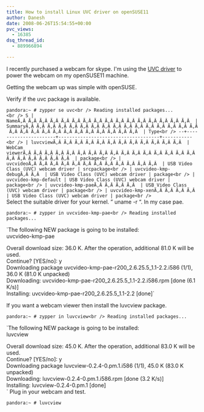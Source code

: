 ```yaml
---
title: How to install Linux UVC driver on openSUSE11
author: Danesh
date: 2008-06-26T15:54:55+00:00
pvc_views:
  - 16385
dsq_thread_id:
  - 889966894

---
```

I recently purchased a webcam for skype. I'm using the [UVC driver][1] to power the webcam on my openSUSE11 machine.

Getting the webcam up was simple with openSUSE.

Verify if the uvc package is available.

`pandora:~ # zypper se uvc<br />
Reading installed packages...`  
`<br />
S | NameÃ‚Â Ã‚Â Ã‚Â Ã‚Â Ã‚Â Ã‚Â Ã‚Â Ã‚Â Ã‚Â Ã‚Â Ã‚Â Ã‚Â Ã‚Â Ã‚Â Ã‚Â Ã‚Â  | SummaryÃ‚Â Ã‚Â Ã‚Â Ã‚Â Ã‚Â Ã‚Â Ã‚Â Ã‚Â Ã‚Â Ã‚Â Ã‚Â Ã‚Â Ã‚Â Ã‚Â Ã‚Â Ã‚Â Ã‚Â Ã‚Â Ã‚Â Ã‚Â Ã‚Â Ã‚Â Ã‚Â Ã‚Â Ã‚Â Ã‚Â Ã‚Â Ã‚Â  | Type<br />
--+----------------------+-------------------------------------+-----------<br />
| luvcviewÃ‚Â Ã‚Â Ã‚Â Ã‚Â Ã‚Â Ã‚Â Ã‚Â Ã‚Â Ã‚Â Ã‚Â Ã‚Â Ã‚Â  | WebCam viewerÃ‚Â Ã‚Â Ã‚Â Ã‚Â Ã‚Â Ã‚Â Ã‚Â Ã‚Â Ã‚Â Ã‚Â Ã‚Â Ã‚Â Ã‚Â Ã‚Â Ã‚Â Ã‚Â Ã‚Â Ã‚Â Ã‚Â Ã‚Â Ã‚Â Ã‚Â  | package<br />
| uvcvideoÃ‚Â Ã‚Â Ã‚Â Ã‚Â Ã‚Â Ã‚Â Ã‚Â Ã‚Â Ã‚Â Ã‚Â Ã‚Â Ã‚Â  | USB Video Class (UVC) webcam driver | srcpackage<br />
| uvcvideo-kmp-debugÃ‚Â Ã‚Â  | USB Video Class (UVC) webcam driver | package<br />
| uvcvideo-kmp-default | USB Video Class (UVC) webcam driver | package<br />
| uvcvideo-kmp-paeÃ‚Â Ã‚Â Ã‚Â Ã‚Â  | USB Video Class (UVC) webcam driver | package<br />
| uvcvideo-kmp-xenÃ‚Â Ã‚Â Ã‚Â Ã‚Â  | USB Video Class (UVC) webcam driver | package<br />
`  
Select the suitable driver for your kernel. &#8221; uname -r &#8220;. In my case pae.

`pandora:~ # zypper in uvcvideo-kmp-pae<br />
Reading installed packages...`

`The following NEW package is going to be installed:<br />
uvcvideo-kmp-pae</p>
<p>Overall download size: 36.0 K. After the operation, additional 81.0 K will be used.<br />
Continue? [YES/no]: y<br />
Downloading package uvcvideo-kmp-pae-r200_2.6.25.5_1.1-2.2.i586 (1/1), 36.0 K (81.0 K unpacked)<br />
Downloading: uvcvideo-kmp-pae-r200_2.6.25.5_1.1-2.2.i586.rpm [done (6.1 K/s)]<br />
Installing: uvcvideo-kmp-pae-r200_2.6.25.5_1.1-2.2 [done]`

If you want a webcam viewer then install the luvcview package.

`pandora:~ # zypper in luvcview<br />
Reading installed packages...`

`The following NEW package is going to be installed:<br />
luvcview</p>
<p>Overall download size: 45.0 K. After the operation, additional 83.0 K will be used.<br />
Continue? [YES/no]: y<br />
Downloading package luvcview-0.2.4-0.pm.1.i586 (1/1), 45.0 K (83.0 K unpacked)<br />
Downloading: luvcview-0.2.4-0.pm.1.i586.rpm [done (3.2 K/s)]<br />
Installing: luvcview-0.2.4-0.pm.1 [done]<br />
`  
Plug in your webcam and test.

`pandora:~ # luvcview`

 [1]: http://linux-uvc.berlios.de/